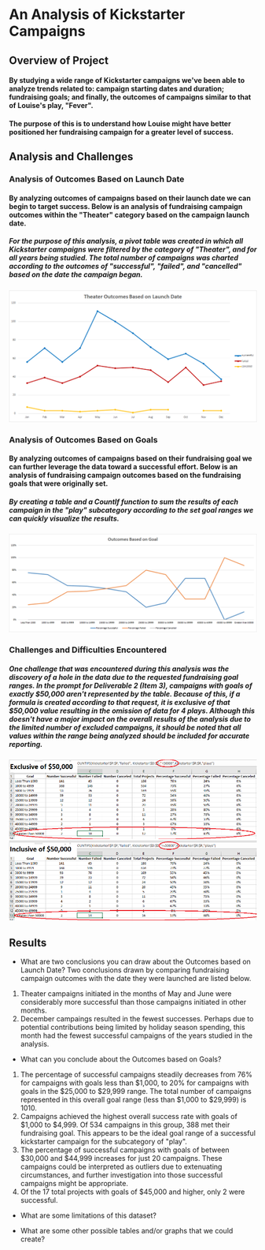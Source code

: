 # An Analysis of Kickstarter Campaigns

## Overview of Project
#### By studying a wide range of Kickstarter campaigns we've been able to analyze trends related to: campaign starting dates and duration; fundraising goals; and finally, the outcomes of campaigns similar to that of Louise's play, "Fever".  

#### The purpose of this is to understand how Louise might have better positioned her fundraising campaign for a greater level of success.


## Analysis and Challenges

### Analysis of Outcomes Based on Launch Date
#### By analyzing outcomes of campaigns based on their launch date we can begin to target success.  Below is an analysis of fundraising campaign outcomes within the "Theater" category based on the campaign launch date.

##### For the purpose of this analysis, a pivot table was created in which all Kickstarter campaigns were filtered by the category of "Theater", and for all years being studied.  The total number of campaigns was charted according to the outcomes of "successful", "failed", and "cancelled" based on the date the campaign began.

![Theater_Outcomes_vs_Launch.png](https://github.com/frostbrosracing/kickstarter-analysis/blob/main/Resources/Theater_Outcomes_vs_Launch.png)

### Analysis of Outcomes Based on Goals
#### By analyzing outcomes of campaigns based on their fundraising goal we can further leverage the data toward a successful effort.  Below is an analysis of fundraising campaign outcomes based on the fundraising goals that were originally set.
##### By creating a table and a CountIf function to sum the results of each campaign in the "play" subcategory according to the set goal ranges we can quickly visualize the results.

![Outcomes_vs_Goals.png](https://github.com/frostbrosracing/kickstarter-analysis/blob/main/Resources/Outcomes_vs_Goals.png)

### Challenges and Difficulties Encountered
##### One challenge that was encountered during this analysis was the discovery of a hole in the data due to the requested fundraising goal ranges.  In the prompt for Deliverable 2 (Item 3), campaigns with goals of exactly $50,000 aren't represented by the table.  Because of this, if a formula is created according to that request, it is exclusive of that $50,000 value resulting in the omission of data for 4 plays.  Although this doesn't have a major impact on the overall results of the analysis due to the limited number of excluded campaigns, it should be noted that all values within the range being analyzed should be included for accurate reporting.

![Goal_ranges_original_table.png](https://github.com/frostbrosracing/kickstarter-analysis/blob/main/Resources/Goal_ranges_original_table.png)
![Goal_ranges_modified_table.png](https://github.com/frostbrosracing/kickstarter-analysis/blob/main/Resources/Goal_ranges_modified_table.png)


## Results

- What are two conclusions you can draw about the Outcomes based on Launch Date?
Two conclusions drawn by comparing fundraising campaign outcomes with the date they were launched are listed below.
1.  Theater campaigns initiated in the months of May and June were considerably more successful than those campaigns initiated in other months.
2.  December campaings resulted in the fewest successes.  Perhaps due to potential contributions being limited by holiday season spending, this month had the fewest successful campaigns of the years studied in the analysis.


- What can you conclude about the Outcomes based on Goals?
1. The percentage of successful campaigns steadily decreases from 76% for campaigns with goals less than $1,000, to 20% for campaigns with goals in the $25,000 to $29,999 range.  The total number of campaigns represented in this overall goal range (less than $1,000 to $29,999) is 1010.
2. Campaigns achieved the highest overall success rate with goals of $1,000 to $4,999.  Of 534 campaigns in this group, 388 met their fundraising goal.  This appears to be the ideal goal range of a successful kickstarter campaign for the subcategory of "play".
3. The percentage of successful campaigns with goals of between $30,000 and $44,999 increases for just 20 campaigns.  These campaigns could be interpreted as outliers due to extenuating circumstances, and further investigation into those successful campaigns might be appropriate.
4. Of the 17 total projects with goals of $45,000 and higher, only 2 were successful.


- What are some limitations of this dataset?

- What are some other possible tables and/or graphs that we could create?








